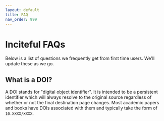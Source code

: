 ```yaml
---
layout: default
title: FAQ
nav_order: 999
---
```

# Inciteful FAQs
Below is a list of questions we frequently get from first time users.  We'll update these as we go.

## What is a DOI?
A DOI stands for "digital object identifier".  It is intended to be a persistent identifier which will always resolve to the original source regardless of whether or not the final destination page changes.  Most academic papers and books have DOIs associated with them and typically take the form of `10.XXXX/XXXX`.
